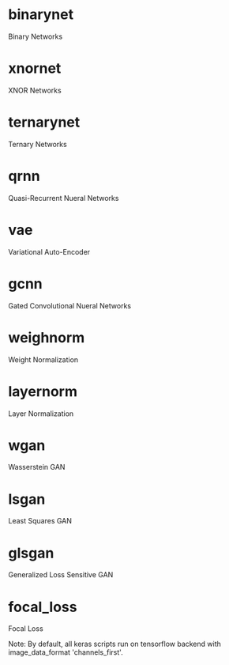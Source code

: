 # binarynet
Binary Networks

# xnornet
XNOR Networks

# ternarynet
Ternary Networks

# qrnn
Quasi-Recurrent Nueral Networks

# vae
Variational Auto-Encoder

# gcnn
Gated Convolutional Nueral Networks

# weighnorm
Weight Normalization

# layernorm
Layer Normalization

# wgan 
Wasserstein GAN

# lsgan 
Least Squares GAN

# glsgan
Generalized Loss Sensitive GAN

# focal_loss
Focal Loss

Note:
By default, all keras scripts run on tensorflow backend with image_data_format 'channels_first'.
